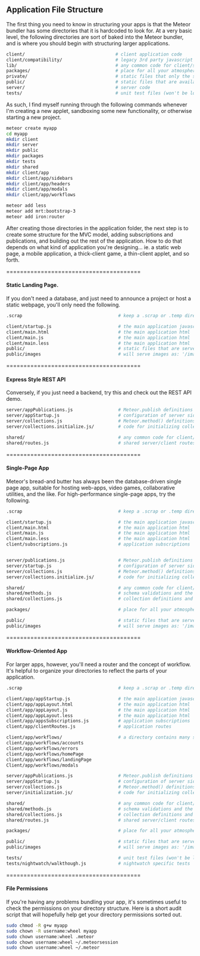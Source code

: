 ## Application File Structure


The first thing you need to know in structuring your apps is that the Meteor bundler has some directories that it is hardcoded to look for.  At a very basic level, the following directories are sort of baked into the Meteor bundler, and is where you should begin with structuring larger applications.

```sh
client/                                  # client application code
client/compatibility/                    # legacy 3rd party javascript libraries
lib/                                     # any common code for client/server.
packages/                                # place for all your atmosphere packages
private/                                 # static files that only the server knows about
public/                                  # static files that are available to the client
server/                                  # server code
tests/                                   # unit test files (won't be loaded on client or server)
```

As such, I find myself running through the following commands whenever I'm creating a new applet, sandboxing some new functionality, or otherwise starting a new project.

````sh
meteor create myapp
cd myapp
mkdir client
mkdir server
mkdir public
mkdir packages
mkdir tests
mkdir shared
mkdir client/app
mkdir client/app/sidebars
mkdir client/app/headers
mkdir client/app/modals
mkdir client/app/workflows

meteor add less
meteor add mrt:bootstrap-3
meteor add iron:router

````

After creating those directories in the application folder, the next step is to create some structure for the MVC model, adding subscriptions and publications, and building out the rest of the application.  How to do that depends on what kind of application you're designing... ie. a static web page, a mobile application, a thick-client game, a thin-client applet, and so forth.  

=======================================
#### Static Landing Page. 
If you don't need a database, and just need to announce a project or host a static webpage, you'll only need the following.  

```sh
.scrap                                    # keep a .scrap or .temp directory for scrap files

client/startup.js                         # the main application javascript
client/main.html                          # the main application html
client/main.js                            # the main application html
client/main.less                          # the main application html
public/                                   # static files that are served directly.
public/images                             # will serve images as: '/images/foo.jpg'
```

=======================================
#### Express Style REST API

Conversely, if you just need a backend, try this and check out the REST API demo.  

```sh
server/appPublications.js                 # Meteor.publish definitions
server/appStartup.js                      # configuration of server side packages
server/collections.js                     # Meteor.method() definitions
server/collections.initialize.js/         # code for initializing collections

shared/                                   # any common code for client/server.
shared/routes.js                          # shared server/client routes
```

=======================================
#### Single-Page App  

Meteor's bread-and butter has always been the database-driven single page app, suitable for hosting web-apps, video games, collaborative utilities, and the like.  For high-performance single-page apps, try the following.  

```sh
.scrap                                    # keep a .scrap or .temp directory for scrap files

client/startup.js                         # the main application javascript
client/main.html                          # the main application html
client/main.js                            # the main application html
client/main.less                          # the main application html
client/subscriptions.js                   # application subscriptions


server/publications.js                    # Meteor.publish definitions
server/startup.js                         # configuration of server side packages
server/collections.js                     # Meteor.method() definitions
server/collections.initialize.js/         # code for initializing collections

shared/                                   # any common code for client/server.
shared/methods.js                         # schema validations and the like
shared/collections.js                     # collection definitions and allow/deny rules

packages/                                 # place for all your atmosphere packages

public/                                   # static files that are served directly.
public/images                             # will serve images as: '/images/foo.jpg'
```

=======================================
#### Workflow-Oriented App  

For larger apps, however, you'll need a router and the concept of workflow.  It's helpful to organize your directories to reflect the parts of your application.  
```sh
.scrap                                    # keep a .scrap or .temp directory for scrap files

client/app/appStartup.js                  # the main application javascript
client/app/appLayout.html                 # the main application html
client/app/appLayout.js                   # the main application html
client/app/appLayout.less                 # the main application html
client/app/appsSubscriptions.js           # application subscriptions
client/app/clientRoutes.js                # application routes 

client/app/workflows/                     # a directory contains many sub-directories of JS/HTML/CSS
client/app/workflows/accounts
client/app/workflows/errors
client/app/workflows/homePage
client/app/workflows/landingPage
Client/app/workflows/modals

server/appPublications.js                 # Meteor.publish definitions
server/appStartup.js                      # configuration of server side packages
server/collections.js                     # Meteor.method() definitions
server/initialization.js/                 # code for initializing collections

shared/                                   # any common code for client/server.
shared/methods.js                         # schema validations and the like
shared/collections.js                     # collection definitions and allow/deny rules
shared/routes.js                          # shared server/client routes

packages/                                 # place for all your atmosphere packages

public/                                   # static files that are served directly.
public/images                             # will serve images as: '/images/foo.jpg'

tests/                                    # unit test files (won't be loaded on client or server)
tests/nightwatch/walkthough.js            # nightwatch specific tests
```




=======================================
#### File Permissions  
If you're having any problems bundling your app, it's sometimes useful to check the permissions on your directory structure.  Here is a short audit script that will hopefully help get your directory permissions sorted out.

````sh
sudo chmod -R g+w myapp
sudo chown -R username:wheel myapp
sudo chown username:wheel .meteor
sudo chown username:wheel ~/.meteorsession
sudo chown username:wheel ~/.meteor
````
